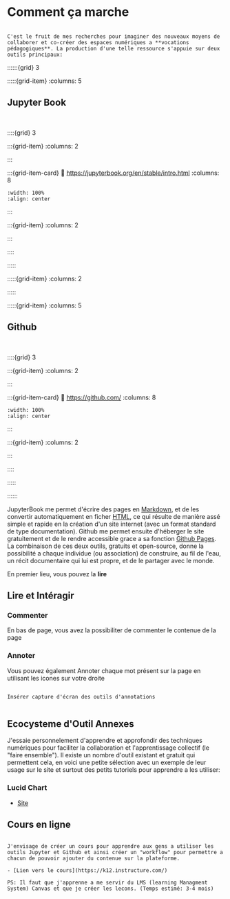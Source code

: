 # Comment ça marche

```{epigraph}

C'est le fruit de mes recherches pour imaginer des nouveaux moyens de collaborer et co-créer des espaces numériques a **vocations pédagogiques**. La production d'une telle ressource s'appuie sur deux outils principaux: 

```

::::::{grid} 3

:::::{grid-item}
:columns: 5

## Jupyter Book

<br>

::::{grid} 3

:::{grid-item}
:columns: 2


:::

:::{grid-item-card}
:link: https://jupyterbook.org/en/stable/intro.html
:columns: 8



```{image} Docs/logo_JB.png
:width: 100%
:align: center

```

:::



:::{grid-item}
:columns: 2


:::


::::

:::::

:::::{grid-item}
:columns: 2


:::::

:::::{grid-item}
:columns: 5

## Github

<br>

::::{grid} 3

:::{grid-item}
:columns: 2


:::

:::{grid-item-card}
:link: https://github.com/
:columns: 8


```{image} Docs/github-svgrepo-com.svg
:width: 100%
:align: center

```

:::



:::{grid-item}
:columns: 2


:::


::::



:::::


::::::


JupyterBook me permet d'écrire des pages en [Markdown](https://fr.wikipedia.org/wiki/Markdown), et de les convertir  automatiquement en ficher [HTML](https://fr.wikipedia.org/wiki/Hypertext_Markup_Language), ce qui résulte de manière assé simple et rapide en la création d'un site internet (avec un format standard de type documentation). Github me permet ensuite d'héberger le site gratuitement et de le rendre accessible grace a sa fonction [Github Pages](https://pages.github.com/). La combinaison de ces deux outils, gratuits et open-source, donne la possibilité a chaque individue (ou association) de construire, au fil de l'eau, un récit documentaire qui lui est propre, et de le partager avec le monde. 



<p class="emphase">En premier lieu, vous pouvez la <strong>lire</strong></p>

## Lire et Intéragir

### Commenter

En bas de page, vous avez la possibiliter de commenter le contenue de la page

### Annoter

Vous pouvez également Annoter chaque mot présent sur la page en utilisant les icones sur votre droite

```{note}

Insérer capture d'écran des outils d'annotations


```


## Ecocysteme d'Outil Annexes


J'essaie personnelement d'apprendre et approfondir des techniques numériques pour faciliter la collaboration et l'apprentissage collectif (le "faire ensemble"). Il existe un nombre d'outil existant et gratuit qui permettent cela, en voici une petite sélection avec un exemple de leur usage sur le site et surtout des petits tutoriels pour apprendre a les utiliser:

### Lucid Chart

- [Site](https://www.lucidchart.com/pages/fr)



## Cours en ligne

```{note}

J'envisage de créer un cours pour apprendre aux gens a utiliser les outils Jupyter et Github et ainsi créer un "workflow" pour permettre a chacun de pouvoir ajouter du contenue sur la plateforme.

- [Lien vers le cours](https://k12.instructure.com/)

PS: Il faut que j'apprenne a me servir du LMS (learning Managment System) Canvas et que je créer les lecons. (Temps estimé: 3-4 mois)

```
